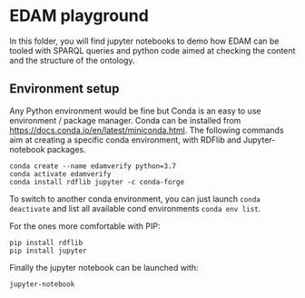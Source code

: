 # EDAM playground
In this folder, you will find jupyter notebooks to demo how EDAM can be tooled with SPARQL queries and python code aimed at checking the content and the structure of the ontology. 

## Environment setup
Any Python environment would be fine but Conda is an easy to use environment / package manager. 
Conda can be installed from https://docs.conda.io/en/latest/miniconda.html.
The following commands aim at creating a specific conda environment, with RDFlib and Jupyter-notebook packages.  
```
conda create --name edamverify python=3.7 
conda activate edamverify
conda install rdflib jupyter -c conda-forge
```

To switch to another conda environment, you can just launch `conda deactivate` and list all available cond environments `conda env list`. 

For the ones more comfortable with PIP:
```
pip install rdflib
pip install jupyter
```

Finally the jupyter notebook can be launched with: 
```
jupyter-notebook
```

